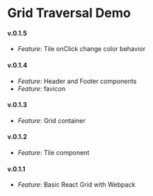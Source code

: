 # Grid Traversal Demo

#### v.0.1.5
* *Feature*: Tile onClick change color behavior

#### v.0.1.4
* *Feature*: Header and Footer components
* *Feature*: favicon

#### v.0.1.3
* *Feature*: Grid container

#### v.0.1.2
* *Feature*: Tile component

#### v.0.1.1
* *Feature*: Basic React Grid with Webpack
